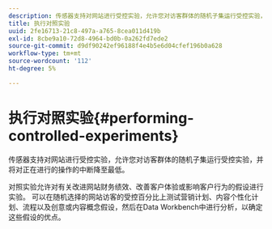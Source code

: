 ```yaml
---
description: 传感器支持对网站进行受控实验，允许您对访客群体的随机子集运行受控实验，并将对正在进行的操作的中断降至最低。
title: 执行对照实验
uuid: 2fe16713-21c8-497a-a765-8cea011d419b
exl-id: 8cbe9a10-72d8-4964-bd0b-0a262fd7ede2
source-git-commit: d9df90242ef96188f4e4b5e6d04cfef196b0a628
workflow-type: tm+mt
source-wordcount: '112'
ht-degree: 5%

---
```


# 执行对照实验{#performing-controlled-experiments}

传感器支持对网站进行受控实验，允许您对访客群体的随机子集运行受控实验，并将对正在进行的操作的中断降至最低。

对照实验允许对有关改进网站财务绩效、改善客户体验或影响客户行为的假设进行实验。 可以在随机选择的网站访客的受控百分比上测试营销计划、内容个性化计划、流程以及创意或内容概念假设，然后在Data Workbench中进行分析，以确定这些假设的优点。
